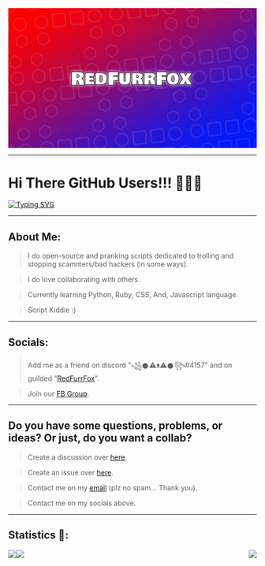<img align="center" src="https://github.com/RedFurrFox/RedFurrFox/blob/RedFurrFox-Main/.resources/Banner.png?raw=true">


---

# Hi There GitHub Users!!! 👋👋👋 #

[![Typing SVG](https://readme-typing-svg.demolab.com?font=Fira+Code&size=19&pause=1000&color=F7F7F7&vCenter=true&width=800&height=80&lines=Hi!+I'm+RedFurFox%2C+A+Python+Coder;Or+just+call+me+red...+hehe+%3AP;Sooooo...;Ummmm...;Are+you+still+there%3F;Helloooooooooooooooooo;Hmmmp...;ienflknerlkndflnv+ijwefn+wnfnsdl;oiwesfdoljs+wejfdisj+fwsjdncsd;oisnrdfjnksdnv+fsfd+fsfefsdfg;Still+there+huh...;.+.+.+.+.+.+.+.+.+.+.+.+.+.+.+.+.+.+.+.+.;Cool;Let's+talk+on+guilded;I'll+be+waiting+for+yahh~;Byeee+%3AD;%3AP)](https://git.io/typing-svg)

---

## About Me: ##
 > I do open-source and pranking scripts dedicated to trolling and stopping scammers/bad hackers (in some ways).

 > I do love collaborating with others.

 > Currently learning Python, Ruby, CSS, And, Javascript language.

 > Script Kiddie :)

---

## Socials: ##
 > Add me as a friend on discord "꧁𒊹⚠ᴥ⚠𒊹꧂#4157" and on guilded "[RedFurrFox](https://www.guilded.gg/u/RedFurrFox)".

 > Join our [FB Group](https://www.facebook.com/groups/1778790372291663).

---

## Do you have some questions, problems, or ideas? Or just, do you want a collab? ##
 > Create a discussion over [here](https://github.com/RedFurrFox/RedFurrFox/discussions).

 > Create an issue over [here](https://github.com/RedFurrFox/RedFurrFox/issues).

 > Contact me on my [email](mailto:redfurryfoxgaming@gmail.com) (plz no spam... Thank you).

 > Contact me on my socials above.

---

## Statistics 👀: ##
<p1>
  <img align="left" src="https://github-readme-stats.vercel.app/api?username=RedFurrFox&count_private=true&theme=dark&show_icons=true)">
  <img src="https://github-readme-streak-stats.herokuapp.com?user=RedFurrFox&theme=dark-smoky">
</p1>
<p2>
  <img align="right" src="https://komarev.com/ghpvc/?username=RedFurrFox">
</p2>
